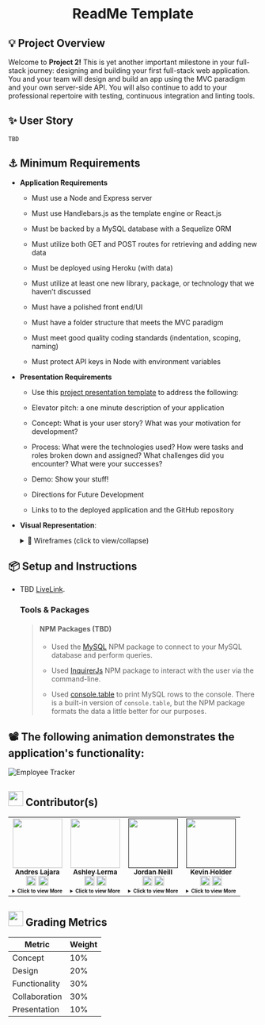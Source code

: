 <h1 align='center'>ReadMe Template</h1>
  <!-- <div align='center'>
    <img height="32" width="32" style="vertical-align:center;margin:4px" src="https://cdn.jsdelivr.net/npm/simple-icons@v3/icons/npm.svg" /img><img  height="32" width="32" padding-left="25px" src="https://cdn.jsdelivr.net/npm/simple-icons@v3/icons/visualstudiocode.svg" style="vertical-align:center; margin:5px" </img> </div> -->

## 💡 Project Overview

Welcome to **Project 2!** This is yet another important milestone in your full-stack journey: designing and building your first full-stack web application. You and your team will design and build an app using the MVC paradigm and your own server-side API. You will also continue to add to your professional repertoire with testing, continuous integration and linting tools.

## ✨ User Story

```
TBD
```

## ⚓ Minimum Requirements

- **Application Requirements**

  - Must use a Node and Express server

  - Must use Handlebars.js as the template engine or React.js

  - Must be backed by a MySQL database with a Sequelize ORM

  - Must utilize both GET and POST routes for retrieving and adding new data

  - Must be deployed using Heroku (with data)

  - Must utilize at least one new library, package, or technology that we haven’t discussed

  - Must have a polished front end/UI

  - Must have a folder structure that meets the MVC paradigm

  - Must meet good quality coding standards (indentation, scoping, naming)

  - Must protect API keys in Node with environment variables

- **Presentation Requirements**

  - Use this [project presentation template](https://docs.google.com/presentation/d/1_u8TKy5zW5UlrVQVnyDEZ0unGI2tjQPDEpA0FNuBKAw/edit?usp=sharing) to address the following:

  - Elevator pitch: a one minute description of your application

  - Concept: What is your user story? What was your motivation for development?

  - Process: What were the technologies used? How were tasks and roles broken down and assigned? What challenges did you encounter? What were your successes?

  - Demo: Show your stuff!

  - Directions for Future Development

  - Links to to the deployed application and the GitHub repository

- **Visual Representation**:

    <details>
    <summary>🌟 Wireframes (click to view/collapse)</summary>
    1 of 1
    <img src="./Assets/schema.png">
    </details>

## 📦 Setup and Instructions

- TBD [LiveLink](https://www.mysqltutorial.org/).

  ### Tools & Packages

  > #### NPM Packages (TBD)
  >
  > - Used the [MySQL](https://www.npmjs.com/package/mysql) NPM package to connect to your MySQL database and perform queries.
  >
  > - Used [InquirerJs](https://www.npmjs.com/package/inquirer/v/0.2.3) NPM package to interact with the user via the command-line.
  >
  > - Used [console.table](https://www.npmjs.com/package/console.table) to print MySQL rows to the console. There is a built-in version of `console.table`, but the NPM package formats the data a little better for our purposes.

## 📽️ The following animation demonstrates the application's functionality:

![Employee Tracker](Assets/employee-tracker.gif)

## <img src="Assets/settings.gif" width="30px"> Contributor(s)

<table>
  <tr>
    <td align="center"><a href="https://juanlajara.github.io/portfolio.html"><img src="https://avatars0.githubusercontent.com/u/54958540" width="100px;" /><br /><sub><b>Andres Lajara</b></sub></a><br />
    <a href="https://github.com/juanlajara"><img src="./Assets/github.svg" width="20px;" alt=""></a>
    <a href="https://www.linkedin.com/in/juan-andres-lajara-179a8442"><img src="./Assets/linkedin.svg" width="20px;" alt=""></a>
    <details>
      <summary style="font-size:10px"><b>Click<b> to view More</summary>

[![Github Stats By Anurag](https://github-readme-stats.vercel.app/api?username=juanlajara&show_icons=true&title_color=fff&icon_color=79ff97&text_color=9f9f9f&bg_color=151515)](https://github.com/anuraghazra/github-readme-stats)

  </details>

  </td> 
  
  <td align="center"><a href="https://ashleylerma.github.io/index.html"><img src="https://avatars0.githubusercontent.com/u/63020690?s=460&u=f017ae07a8f021605b638779037332261511e2de&v=4" width="100px;" /><br /><sub><b>Ashley Lerma</b></sub></a><br />
   <a href="https://github.com/AshleyLerma"><img src="./Assets/github.svg" width="20px;" alt=""></a>
   <a href="https://www.linkedin.com/in/ashleylerma"><img src="./Assets/linkedin.svg" width="20px;" alt=""></a>
    <details>
      <summary style="font-size:10px"><b>Click<b> to view More</summary>

[![Github Stats By Anurag](https://github-readme-stats.vercel.app/api?username=AshleyLerma&show_icons=true&title_color=fff&icon_color=79ff97&text_color=9f9f9f&bg_color=151515)](https://github.com/anuraghazra/github-readme-stats)

  </details>

  </td>

  <td align="center">
  <a href=""><img src="https://avatars2.githubusercontent.com/u/60550803?s=460&u=a2f0357ccc7cb5cb28bc61350651a44bd42d54b7&v=4" width="100px;" /><br /><sub><b>Jordan Neill</b></sub></a><br />
   <a href="https://github.com/jordanalexis6"><img src="./Assets/github.svg" width="20px;" alt=""></a>
   <a href="https://www.linkedin.com/in/jordan-neill-a48b681a0/"><img src="./Assets/linkedin.svg" width="20px;" alt=""></a>
    <details>
      <summary style="font-size:10px"><b>Click<b> to view More</summary>

[![Github Stats By Anurag](https://github-readme-stats.vercel.app/api?username=jordanalexis6&show_icons=true&title_color=fff&icon_color=79ff97&text_color=9f9f9f&bg_color=151515)](https://github.com/anuraghazra/github-readme-stats)

  </details>

  </td>

  <td align="center"><a href=""><img src="https://avatars1.githubusercontent.com/u/60417041?s=460&u=c0bb5f5315117d28d8304e62488ccfc8df112263&v=4" width="100px;" /><br /><sub><b>Kevin Holder</b></sub></a><br />
   <a href="https://github.com/kholder777"><img src="./Assets/github.svg" width="20px;" alt=""></a>
   <a href="https://www.linkedin.com/in/kevin-holder-25476788/"><img src="./Assets/linkedin.svg" width="20px;" alt=""></a>
    <details>
      <summary style="font-size:10px"><b>Click<b> to view More</summary>

[![Github Stats By Anurag](https://github-readme-stats.vercel.app/api?username=kholder777&show_icons=true&title_color=fff&icon_color=79ff97&text_color=9f9f9f&bg_color=151515)](https://github.com/anuraghazra/github-readme-stats)

  </details>

  </td>

  </tr>

</table>

## <img src="Assets/peerCoders.gif" width="30px"> Grading Metrics

| Metric        | Weight |
| ------------- | ------ |
| Concept       | 10%    |
| Design        | 20%    |
| Functionality | 30%    |
| Collaboration | 30%    |
| Presentation  | 10%    |
